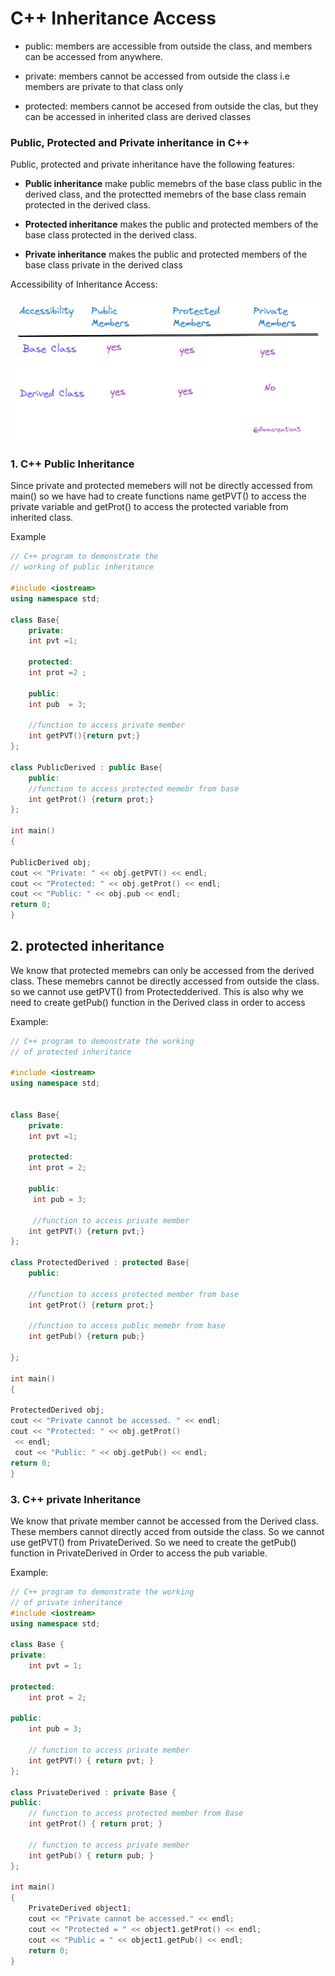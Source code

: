 # C++ Inheritance Access

- public: members are accessible from outside the class, and members can be accessed from anywhere.

- private: members cannot be accessed from outside the class i.e members are private to that class only 

- protected: members cannot be accesed from outside the clas, but they can be accessed in inherited class are derived classes 


### Public, Protected and Private inheritance in C++

Public, protected and private inheritance have the following features:

- **Public inheritance** make public memebrs of the base class public in the derived class, and the protectted memebrs of the base class remain protected in the derived class.

- **Protected inheritance** makes the public and protected members of the base class protected in the derived class.

- **Private inheritance** makes the public and protected members of the base class private in the derived class

Accessibility of Inheritance Access:

![""](/images/inheritance-access.png)

### 1. C++ Public Inheritance
Since private and protected memebers will not be directly accessed from main() so we have had to create functions name getPVT() to access the private variable and getProt()  to access the protected variable from inherited class.

Example 

```c++
// C++ program to demonstrate the
// working of public inheritance  

#include <iostream>
using namespace std;

class Base{
    private:
    int pvt =1;

    protected:
    int prot =2 ;

    public:
    int pub  = 3;

    //function to access private member
    int getPVT(){return pvt;}
};

class PublicDerived : public Base{
    public:
    //function to access protected memebr from base 
    int getProt() {return prot;}
};

int main()
{

PublicDerived obj;
cout << "Private: " << obj.getPVT() << endl;
cout << "Protected: " << obj.getProt() << endl;
cout << "Public: " << obj.pub << endl;
return 0;
}
```

## 2. protected inheritance
We know that protected memebrs can only be accessed from the derived class. These memebrs cannot be directly accessed from outside the class. so we cannot use getPVT() from Protectedderived. This is also why we need to create getPub() function in the Derived class in order to access 

Example:

```c++
// C++ program to demonstrate the working 
// of protected inheritance

#include <iostream>
using namespace std;


class Base{
    private:
    int pvt =1;

    protected:
    int prot = 2;

    public:
     int pub = 3;

     //function to access private member
    int getPVT() {return pvt;}
};

class ProtectedDerived : protected Base{
    public:

    //function to access protected member from base 
    int getProt() {return prot;}

    //function to access public memebr from base 
    int getPub() {return pub;}

};

int main()
{

ProtectedDerived obj;
cout << "Private cannot be accessed. " << endl;
cout << "Protected: " << obj.getProt()
 << endl;
 cout << "Public: " << obj.getPub() << endl;
return 0;
}
```
### 3. C++ private Inheritance
We know that private member cannot be accessed from the Derived class. These members cannot directly acced from outside the class. So we cannot use getPVT() from PrivateDerived. So we need to create the getPub() function in PrivateDerived in Order to access the pub variable.

Example:

```c++
// C++ program to demonstrate the working 
// of private inheritance 
#include <iostream> 
using namespace std; 

class Base { 
private: 
	int pvt = 1; 

protected: 
	int prot = 2; 

public: 
	int pub = 3; 

	// function to access private member 
	int getPVT() { return pvt; } 
}; 

class PrivateDerived : private Base { 
public: 
	// function to access protected member from Base 
	int getProt() { return prot; } 

	// function to access private member 
	int getPub() { return pub; } 
}; 

int main() 
{ 
	PrivateDerived object1; 
	cout << "Private cannot be accessed." << endl; 
	cout << "Protected = " << object1.getProt() << endl; 
	cout << "Public = " << object1.getPub() << endl; 
	return 0; 
}

```
